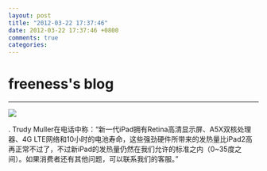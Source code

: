```yaml
---
layout: post
title: "2012-03-22 17:37:46"
date: 2012-03-22 17:37:46 +0800
comments: true
categories: 
---
```


# freeness's blog

----------

![](http://okqmqrbgo.bkt.clouddn.com/201203221737461.jpg)

>
. Trudy Muller在电话中称：“新一代iPad拥有Retina高清显示屏、A5X双核处理器、4G LTE网络和10小时的电池寿命，这些强劲硬件所带来的发热量比iPad2高再正常不过了，不过新iPad的发热量仍然在我们允许的标准之内（0~35度之间）。如果消费者还有其他问题，可以联系我们的客服。”